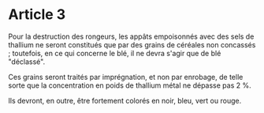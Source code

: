 # Article 3

Pour la destruction des rongeurs, les appâts empoisonnés avec des sels de thallium ne seront constitués que par des grains de céréales non concassés ; toutefois, en ce qui concerne le blé, il ne devra s'agir que de blé "déclassé".

Ces grains seront traités par imprégnation, et non par enrobage, de telle sorte que la concentration en poids de thallium métal ne dépasse pas 2 %.

Ils devront, en outre, être fortement colorés en noir, bleu, vert ou rouge.
